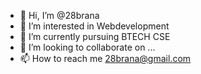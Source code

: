 - 👋 Hi, I’m @28brana
- 👀 I’m interested in Webdevelopment
- 🌱 I’m currently pursuing BTECH CSE 
- 💞️ I’m looking to collaborate on ...
- 📫 How to reach me 28brana@gmail.com

<!---
28brana/28brana is a ✨ special ✨ repository because its `README.md` (this file) appears on your GitHub profile.
You can click the Preview link to take a look at your changes.
--->
